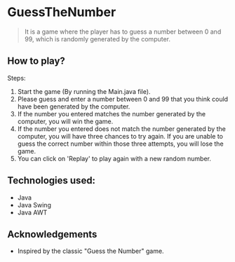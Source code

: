 # GuessTheNumber
> It is a game where the player has to guess a number between 0 and 99, which is randomly generated by the computer.

## How to play?
Steps:
1. Start the game (By running the Main.java file).
2. Please guess and enter a number between 0 and 99 that you think could have been generated by the computer.
3. If the number you entered matches the number generated by the computer, you will win the game.
4. If the number you entered does not match the number generated by the computer, you will have three chances to try again. If you are unable to guess the correct number within those three attempts, you will lose the game.
5. You can click on 'Replay' to play again with a new random number.

## Technologies used:
* Java
* Java Swing
* Java AWT

## Acknowledgements
- Inspired by the classic "Guess the Number" game.
